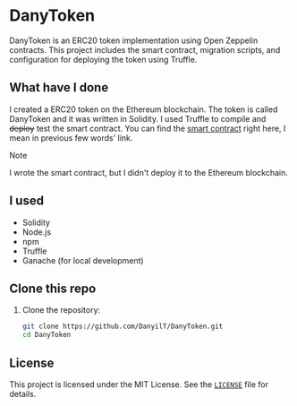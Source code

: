 # DanyToken

DanyToken is an ERC20 token implementation using Open Zeppelin contracts. This project includes the smart contract, migration scripts, and configuration for deploying the token using Truffle.

## What have I done

I created a ERC20 token on the Ethereum blockchain. The token is called DanyToken and it was written in Solidity. I used Truffle to compile and ~~deploy~~ test the smart contract. You can find the [smart contract](contracts/DanyToken.sol) right here, I mean in previous few words' link.

> [!NOTE]
> I wrote the smart contract, but I didn't deploy it to the Ethereum blockchain.

## I used

- Solidity
- Node.js
- npm
- Truffle
- Ganache (for local development)

## Clone this repo

1. Clone the repository:
    ```sh
    git clone https://github.com/DanyilT/DanyToken.git
    cd DanyToken
    ```

## License

This project is licensed under the MIT License. See the [`LICENSE`](LICENSE) file for details.
